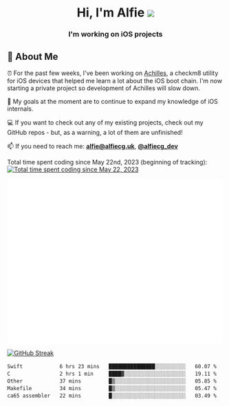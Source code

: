 <h1 align="center">Hi, I'm Alfie <img src="https://raw.githubusercontent.com/MartinHeinz/MartinHeinz/master/wave.gif" width="30px"></h1>
<h3 align="center">I'm working on iOS projects</h3>


## 📖 About Me

⏰ For the past few weeks, I've been working on [Achilles](https://github.com/alfiecg24/Achilles), a checkm8 utility for iOS devices that helped me learn a lot about the iOS boot chain. I'm now starting a private project so development of Achilles will slow down.

🎯 My goals at the moment are to  continue to expand my knowledge of iOS internals.

💻 If you want to check out any of my existing projects, check out my GitHub repos - but, as a warning, a lot of them are unfinished!

📫 If you need to reach me: **alfie@alfiecg.uk**, **[@alfiecg_dev](https://twitter.com/alfiecg_dev)**

Total time spent coding since May 22nd, 2023 (beginning of tracking): [![Total time spent coding since May 22, 2023](https://wakatime.com/badge/user/61592169-b9cf-4af8-b6fa-8ac7d4369b01.svg)](https://wakatime.com/@61592169-b9cf-4af8-b6fa-8ac7d4369b01)


<img align="center" src="/github-metrics.svg" alt="Metrics" width="500">

[![GitHub Streak](https://streak-stats.demolab.com/?user=alfiecg24)](https://git.io/streak-stats)

<!--START_SECTION:waka-->

```txt
Swift            6 hrs 23 mins   ███████████████░░░░░░░░░░   60.07 %
C                2 hrs 1 min     ████▓░░░░░░░░░░░░░░░░░░░░   19.11 %
Other            37 mins         █▒░░░░░░░░░░░░░░░░░░░░░░░   05.85 %
Makefile         34 mins         █▒░░░░░░░░░░░░░░░░░░░░░░░   05.47 %
ca65 assembler   22 mins         █░░░░░░░░░░░░░░░░░░░░░░░░   03.49 %
```

<!--END_SECTION:waka-->
